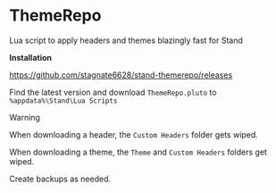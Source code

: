 # ThemeRepo
Lua script to apply headers and themes blazingly fast for Stand

**Installation**

<https://github.com/stagnate6628/stand-themerepo/releases>

Find the latest version and download `ThemeRepo.pluto` to `%appdata%\Stand\Lua Scripts`

> [!WARNING]  
> When downloading a header, the `Custom Headers` folder gets wiped.
> 
> When downloading a theme, the `Theme` and `Custom Headers` folders get wiped.
>
> Create backups as needed.
